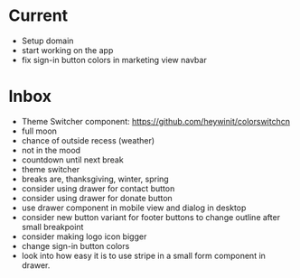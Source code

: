 # Current

- Setup domain
- start working on the app
- fix sign-in button colors in marketing view navbar

# Inbox

- Theme Switcher component: https://github.com/heywinit/colorswitchcn
- full moon
- chance of outside recess (weather)
- not in the mood
- countdown until next break
- theme switcher
- breaks are, thanksgiving, winter, spring
- consider using drawer for contact button
- consider using drawer for donate button
- use drawer component in mobile view and dialog in desktop
- consider new button variant for footer buttons to change outline after small breakpoint
- consider making logo icon bigger
- change sign-in button colors
- look into how easy it is to use stripe in a small form component in drawer.
